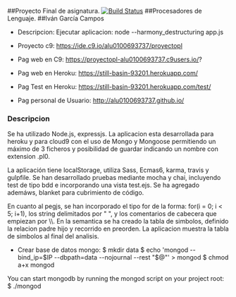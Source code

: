 ##Proyecto Final de asignatura. [![Build Status](https://travis-ci.org/alu0100693737/Proyecto-PL.svg?branch=master)](https://travis-ci.org/alu0100693737/Proyecto-PL)
##Procesadores de Lenguaje.
##Iván García Campos  

* Descripcion:
Ejecutar aplicacion: node --harmony_destructuring app.js

* Proyecto c9: https://ide.c9.io/alu0100693737/proyectopl
* Pag web en C9: https://proyectopl-alu0100693737.c9users.io/?
* Pag web en Heroku: https://still-basin-93201.herokuapp.com/
* Pag Test en Heroku: https://still-basin-93201.herokuapp.com/test/
* Pag personal de Usuario: http://alu0100693737.github.io/

### Descripcion
Se ha utilizado Node.js, expressjs. La aplicacion esta desarrollada para heroku y para cloud9 con el uso de Mongo y Mongoose permitiendo un máximo de 3 ficheros y posibilidad de guardar indicando un nombre con extension .pl0.

La aplicación tiene localStorage, utiliza Sass, Ecmas6, karma, travis y gulpfile.
Se han desarrollado pruebas mediante mocha y chai, incluyendo test de tipo bdd e incorporando una vista test.ejs. Se ha agregado ademáws, blanket para cubrimiento de código.

En cuanto al pegjs, se han incorporado el tipo for de la forma: for(i = 0; i < 5; i+1), los string delimitados por " ", y  los comentarios de cabecera que empiezan por \\\\. En la semantica se ha creado la tabla de simbolos, definido la relacion padre hijo y recorrido en preorden. La aplicacion muestra la tabla de simbolos al final del analisis.

* Crear base de datos mongo:
$ mkdir data
$ echo 'mongod --bind_ip=$IP --dbpath=data --nojournal --rest "$@"' > mongod
$ chmod a+x mongod

You can start mongodb by running the mongod script on your project root:
$ ./mongod

